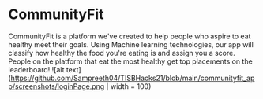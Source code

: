 # CommunityFit
CommunityFit is a platform we've created to help people who aspire to eat healthy meet their goals. Using Machine learning technologies, our app will classify how healthy the food you're eating is and assign you a score. People on the platform that eat the most healthy get top placements on the leaderboard!
![alt text](https://github.com/Sampreeth04/TISBHacks21/blob/main/communityfit_app/screenshots/loginPage.png | width = 100)
